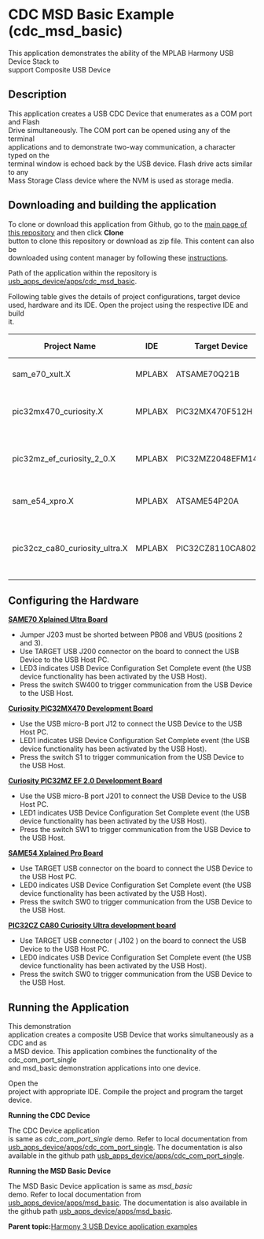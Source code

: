 # CDC MSD Basic Example \(cdc\_msd\_basic\)

This application demonstrates the ability of the MPLAB Harmony USB Device Stack to<br /> support Composite USB Device

## **Description**

This application creates a USB CDC Device that enumerates as a COM port and Flash<br /> Drive simultaneously. The COM port can be opened using any of the terminal<br /> applications and to demonstrate two-way communication, a character typed on the<br /> terminal window is echoed back by the USB device. Flash drive acts similar to any<br /> Mass Storage Class device where the NVM is used as storage media.

## **Downloading and building the application**

To clone or download this application from Github, go to the [main page of this repository](https://github.com/Microchip-MPLAB-Harmony/usb_apps_device) and then click **Clone**<br /> button to clone this repository or download as zip file. This content can also be<br /> downloaded using content manager by following these [instructions](https://github.com/Microchip-MPLAB-Harmony/contentmanager/wiki).

Path of the application within the repository is [usb\_apps\_device/apps/cdc\_msd\_basic](https://github.com/Microchip-MPLAB-Harmony/usb_apps_device/tree/master/apps/cdc_msd_basic).

Following table gives the details of project configurations, target device<br /> used, hardware and its IDE. Open the project using the respective IDE and build<br /> it.

|Project Name|IDE|Target Device|Hardware / Configuration|
|------------|---|-------------|------------------------|
|sam\_e70\_xult.X|MPLABX|ATSAME70Q21B|SAME70 Xplained Ultra Board|
|pic32mx470\_curiosity.X|MPLABX|PIC32MX470F512H|PIC32MX Curiosity Development Board|
|pic32mz\_ef\_curiosity\_2\_0.X|MPLABX|PIC32MZ2048EFM144|Curiosity PIC32MZ EF 2.0 Development Board|
|sam\_e54\_xpro.X|MPLABX|ATSAME54P20A|SAME54 Xplained Pro Board|
|pic32cz\_ca80\_curiosity\_ultra.X|MPLABX|PIC32CZ8110CA80208|PIC32CZ CA80 Curiosity Ultra development board|

## **Configuring the Hardware**

**[SAME70 Xplained Ultra Board](https://www.microchip.com/DevelopmentTools/ProductDetails/PartNO/DM320113)**

-   Jumper J203 must be shorted between PB08 and VBUS \(positions 2 and 3\).
-   Use TARGET USB J200 connector on the board to connect the USB Device to the USB Host PC.
-   LED3 indicates USB Device Configuration Set Complete event \(the USB device functionality has been activated by the USB Host\).
-   Press the switch SW400 to trigger communication from the USB Device to the USB Host.

**[Curiosity PIC32MX470 Development Board](https://www.microchip.com/Developmenttools/ProductDetails/dm320103)**

-   Use the USB micro-B port J12 to connect the USB Device to the USB Host PC.
-   LED1 indicates USB Device Configuration Set Complete event \(the USB device functionality has been activated by the USB Host\).
-   Press the switch S1 to trigger communication from the USB Device to the USB Host.

**[Curiosity PIC32MZ EF 2.0 Development Board](https://www.microchip.com/Developmenttools/ProductDetails/DM320209)**

-   Use the USB micro-B port J201 to connect the USB Device to the USB Host PC.
-   LED1 indicates USB Device Configuration Set Complete event \(the USB device functionality has been activated by the USB Host\).
-   Press the switch SW1 to trigger communication from the USB Device to the USB Host.

**[SAME54 Xplained Pro Board](https://www.microchip.com/developmenttools/productdetails/atsame54-xpro)**

-   Use TARGET USB connector on the board to connect the USB Device to the USB Host PC.
-   LED0 indicates USB Device Configuration Set Complete event \(the USB device functionality has been activated by the USB Host\).
-   Press the switch SW0 to trigger communication from the USB Device to the USB Host.

**[PIC32CZ CA80 Curiosity Ultra development board](https://www.microchip.com/en-us/development-tool/ea61x20a)**

-   Use TARGET USB connector \( J102 \) on the board to connect the USB Device to the USB Host PC.
-   LED0 indicates USB Device Configuration Set Complete event \(the USB device functionality has been activated by the USB Host\).
-   Press the switch SW0 to trigger communication from the USB Device to the USB Host.

## **Running the Application**

This demonstration<br /> application creates a composite USB Device that works simultaneously as a CDC and as<br /> a MSD device. This application combines the functionality of the cdc\_com\_port\_single<br /> and msd\_basic demonstration applications into one device.

Open the<br /> project with appropriate IDE. Compile the project and program the target<br /> device.

**Running the CDC Device**

The CDC Device application<br /> is same as *cdc\_com\_port\_single* demo. Refer to local documentation from [usb\_apps\_device/apps/cdc\_com\_port\_single](GUID-DB15E610-4438-4D75-A60F-9BC2079E65EC.md). The documentation is also<br /> available in the github path [usb\_apps\_device/apps/cdc\_com\_port\_single](https://github.com/Microchip-MPLAB-Harmony/usb_apps_device/tree/master/apps/cdc_com_port_single).

**Running the MSD Basic Device**

The MSD Basic Device application is same as *msd\_basic*<br /> demo. Refer to local documentation from [usb\_apps\_device/apps/msd\_basic](GUID-253EA897-AFA3-4A65-9976-EF08D2D362E8.md). The documentation is also available in<br /> the github path [usb\_apps\_device/apps/msd\_basic](https://github.com/Microchip-MPLAB-Harmony/usb_apps_device/tree/master/apps/msd_basic).

**Parent topic:**[Harmony 3 USB Device application examples](GUID-90055758-897E-445A-8A8B-CE4EBF3930A7.md)

